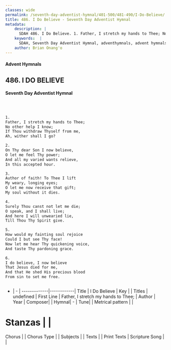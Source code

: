```yaml
---
classes: wide
permalink: /seventh-day-adventist-hymnal/401-500/481-490/I-Do-Believe/
title: 486. I Do Believe - Seventh Day Adventist Hymnal
metadata:
    description: |
      SDAH 486. I Do Believe. 1. Father, I stretch my hands to Thee; No other help I know; If Thou withdraw Thyself from me, Ah, wither shall I go?
    keywords:  |
      SDAH, Seventh Day Adventist Hymnal, adventhymnals, advent hymnals, I Do Believe, Father, I stretch my hands to Thee; 
    author: Brian Onang'o
---
```


#### Advent Hymnals
## 486. I DO BELIEVE
#### Seventh Day Adventist Hymnal

```txt



1.
Father, I stretch my hands to Thee;
No other help I know;
If Thou withdraw Thyself from me,
Ah, wither shall I go?

2.
On Thy dear Son I now believe,
O let me feel Thy power;
And all my varied wants relieve,
In this accepted hour.

3.
Author of faith! To Thee I lift
My weary, longing eyes;
O let me now receive that gift;
My soul without it dies.

4.
Surely Thou canst not let me die;
O speak, and I shall live;
And here I will unwearied lie,
Till Thou Thy Spirit give.

5.
How would my fainting soul rejoice
Could I but see Thy face!
Now let me hear Thy quickening voice,
And taste Thy pardoning grace.

6.
I do believe, I now believe
That Jesus died for me,
And that He shed His precious blood
From sin to set me free.



```

- |   -  |
-------------|------------|
Title | I Do Believe |
Key |  |
Titles | undefined |
First Line | Father, I stretch my hands to Thee; |
Author | 
Year | 
Composer|  |
Hymnal|  - |
Tune|  |
Metrical pattern | |
# Stanzas |  |
Chorus |  |
Chorus Type |  |
Subjects |  |
Texts |  |
Print Texts | 
Scripture Song |  |
  
